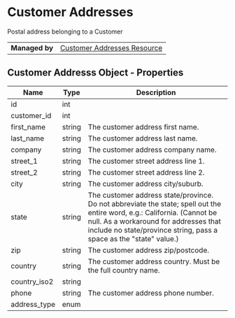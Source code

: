 # Customer Addresses

Postal address belonging to a Customer

|||
|---|---|
| **Managed by** | [Customer Addresses Resource](/api/stores/v2/customers/addresses)

## Customer Addresss Object - Properties

| Name | Type | Description |
| --- | --- | --- |
| id | int |
| customer_id | int |
| first_name | string | The customer address first name. |
| last_name | string | The customer address last name. |
| company | string | The customer address company name. |
| street_1 | string | The customer street address line 1. |
| street_2 | string | The customer street address line 2. |
| city | string | The customer address city/suburb. |
| state | string | The customer address state/province. Do not abbreviate the state; spell out the entire word, e.g.: California. (Cannot be null. As a workaround for addresses that include no state/province string, pass a space as the "state" value.) |
| zip | string | The customer address zip/postcode. |
| country | string | The customer address country. Must be the full country name. |
| country_iso2 | string |
| phone | string | The customer address phone number. |
| address_type | enum |
